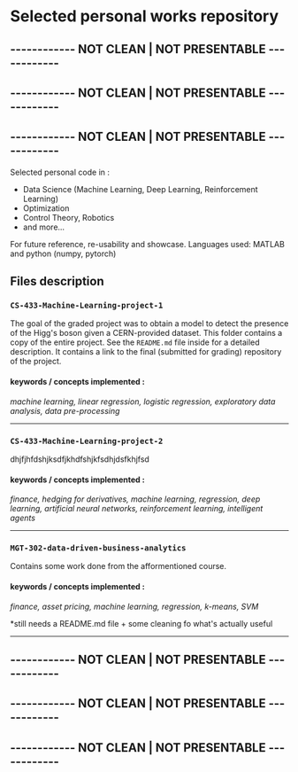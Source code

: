 # Selected personal works repository
## ------------ NOT CLEAN | NOT PRESENTABLE ------------
## ------------ NOT CLEAN | NOT PRESENTABLE ------------
## ------------ NOT CLEAN | NOT PRESENTABLE ------------

Selected personal code in :
- Data Science (Machine Learning, Deep Learning, Reinforcement Learning)
- Optimization
- Control Theory, Robotics
- and more...

For future reference, re-usability and showcase. Languages used: MATLAB and python (numpy, pytorch)

## Files description 

### `CS-433-Machine-Learning-project-1`
The goal of the graded project was to obtain a model to detect the presence of the Higg's boson given a CERN-provided dataset. This folder contains a copy of the entire project. See the `README.md` file inside for a detailed description. It contains a link to the final (submitted for grading) repository of the project.

#### keywords / concepts implemented : 
*machine learning, linear regression, logistic regression, exploratory data analysis, data pre-processing*

---

### `CS-433-Machine-Learning-project-2`
dhjfjhfdshjksdfjkhdfshjkfsdhjdsfkhjfsd

#### keywords / concepts implemented : 
*finance, hedging for derivatives, machine learning, regression, deep learning, artificial neural networks, reinforcement learning, intelligent agents*

---

### `MGT-302-data-driven-business-analytics`
Contains some work done from the afformentioned course. 

#### keywords / concepts implemented : 
*finance, asset pricing, machine learning, regression, k-means, SVM*

*still needs a README.md file + some cleaning fo what's actually useful

---

## ------------ NOT CLEAN | NOT PRESENTABLE ------------
## ------------ NOT CLEAN | NOT PRESENTABLE ------------
## ------------ NOT CLEAN | NOT PRESENTABLE ------------
